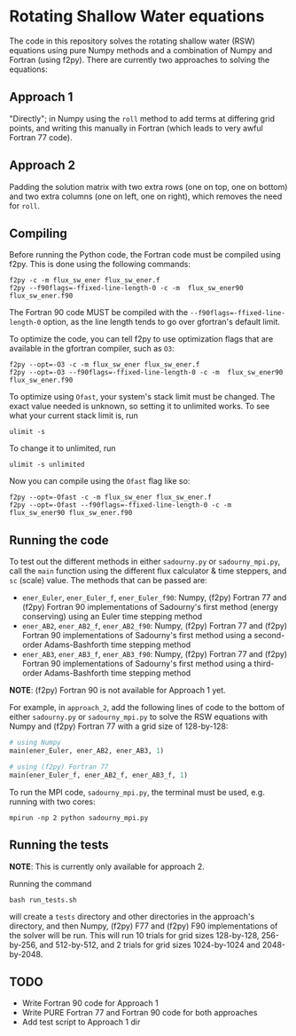 # Rotating Shallow Water equations
The code in this repository solves the rotating shallow water (RSW) equations using pure Numpy methods and a combination of Numpy and Fortran (using f2py). There are currently two approaches to solving the equations:

## Approach 1
"Directly"; in Numpy using the `roll` method to add terms at differing grid points, and writing this manually in Fortran (which leads to very awful Fortran 77 code).

## Approach 2
Padding the solution matrix with two extra rows (one on top, one on bottom) and two extra columns (one on left, one on right), which removes the need for `roll`.

## Compiling
Before running the Python code, the Fortran code must be compiled using f2py. This is done using the following commands:

```
f2py -c -m flux_sw_ener flux_sw_ener.f
f2py --f90flags=-ffixed-line-length-0 -c -m  flux_sw_ener90 flux_sw_ener.f90
```

The Fortran 90 code MUST be compiled with the `--f90flags=-ffixed-line-length-0` option, as the line length tends to go over gfortran's default limit.

To optimize the code, you can tell f2py to use optimization flags that are available in the gfortran compiler, such as `O3`:

```
f2py --opt=-O3 -c -m flux_sw_ener flux_sw_ener.f
f2py --opt=-O3 --f90flags=-ffixed-line-length-0 -c -m  flux_sw_ener90 flux_sw_ener.f90
```

To optimize using `Ofast`, your system's stack limit must be changed. The exact value needed is unknown, so setting it to unlimited works. To see what your current stack limit is, run

```
ulimit -s
```

To change it to unlimited, run

```
ulimit -s unlimited
```

Now you can compile using the `Ofast` flag like so:

```
f2py --opt=-Ofast -c -m flux_sw_ener flux_sw_ener.f
f2py --opt=-Ofast --f90flags=-ffixed-line-length-0 -c -m  flux_sw_ener90 flux_sw_ener.f90
```

## Running the code
To test out the different methods in either `sadourny.py` or `sadourny_mpi.py`, call the `main` function using the different flux calculator & time steppers, and `sc` (scale) value. The methods that can be passed are:

- `ener_Euler`, `ener_Euler_f`, `ener_Euler_f90`: Numpy, (f2py) Fortran 77 and (f2py) Fortran 90 implementations of Sadourny's first method (energy conserving) using an Euler time stepping method
- `ener_AB2`, `ener_AB2_f`, `ener_AB2_f90`: Numpy, (f2py) Fortran 77 and (f2py) Fortran 90 implementations of Sadourny's first method using a second-order Adams-Bashforth time stepping method
- `ener_AB3`, `ener_AB3_f`, `ener_AB3_f90`: Numpy, (f2py) Fortran 77 and (f2py) Fortran 90 implementations of Sadourny's first method using a third-order Adams-Bashforth time stepping method

**NOTE**: (f2py) Fortran 90 is not available for Approach 1 yet.

For example, in `approach_2`, add the following lines of code to the bottom of either `sadourny.py` or `sadourny_mpi.py` to solve the RSW equations with Numpy and (f2py) Fortran 77 with a grid size of 128-by-128:

```python
# using Numpy
main(ener_Euler, ener_AB2, ener_AB3, 1)

# using (f2py) Fortran 77
main(ener_Euler_f, ener_AB2_f, ener_AB3_f, 1)
```

To run the MPI code, `sadourny_mpi.py`, the terminal must be used, e.g. running with two cores:

```
mpirun -np 2 python sadourny_mpi.py
```

## Running the tests
**NOTE**: This is currently only available for approach 2.

Running the command

```
bash run_tests.sh
```

will create a `tests` directory and other directories in the approach's directory, and then Numpy, (f2py) F77 and (f2py) F90 implementations of the solver will be run. This will run 10 trials for grid sizes 128-by-128, 256-by-256, and 512-by-512, and 2 trials for grid sizes 1024-by-1024 and 2048-by-2048.


## TODO
- Write Fortran 90 code for Approach 1
- Write PURE Fortran 77 and Fortran 90 code for both approaches
- Add test script to Approach 1 dir
